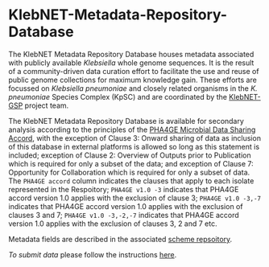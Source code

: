 # KlebNET-Metadata-Repository-Database

The KlebNET Metadata Repository Database houses metadata associated with publicly available _Klebsiella_ whole genome sequences. It is the result of a community-driven data curation effort to facilitate the use and reuse of public genome collections for maximum knowledge gain. These efforts are focussed on _Klebsiella pneumoniae_ and closely related organisms in the _K. pneumoniae_ Species Complex (KpSC) and are coordinated by the [KlebNET-GSP](https://klebnet.org/) project team. 

The KlebNET Metadata Repository Database is available for secondary analysis according to the principles of the [PHA4GE Microbial Data Sharing Accord](https://pha4ge.org/wp-content/uploads/2024/03/PHA4GE_Microbial_Data_Sharing_Accord_v1.0.pdf), with the exception of Clause 3: Onward sharing of data as inclusion of this database in external platforms is allowed so long as this statement is included; exception of Clause 2: Overview of Outputs prior to Publication which is required for only a subset of the data; and exception of Clause 7: Opportunity for Collaboration which is required for only a subset of data. The `PHA4GE accord` column indicates the clauses that apply to each isolate represented in the Respoitory; `PHA4GE v1.0 -3` indicates that PHA4GE accord version 1.0 applies with the exclusion of clause 3; `PHA4GE v1.0 -3,-7` indicates that PHA4GE accord version 1.0 applies with the exclusion of clauses 3 and 7; `PHA4GE v1.0 -3,-2,-7` indicates that PHA4GE accord version 1.0 applies with the exclusion of clauses 3, 2 and 7 etc. 

Metadata fields are described in the associated [scheme repsoitory](https://github.com/klebgenomics/Klebsiella-genome-metadata).

*To submit data* please follow the instructions [here](https://github.com/klebgenomics/Klebsiella-genome-metadata/blob/main/README.md#data-submission).
